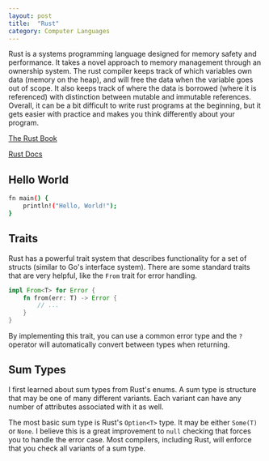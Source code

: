 ```yaml
---
layout: post
title:  "Rust"
category: Computer Languages
---
```


Rust is a systems programming language designed for memory safety
and performance. It takes a novel approach to memory management
through an ownership system. The rust compiler keeps track of which
variables own data (memory on the heap), and will free the data when
the variable goes out of scope. It also keeps track of where the data
is borrowed (where it is referenced) with distinction between mutable
and immutable references. Overall, it can be a bit difficult to write
rust programs at the beginning, but it gets easier with practice and
makes you think differently about your program.

[The Rust Book](https://doc.rust-lang.org/stable/book/)

[Rust Docs](https://docs.rs/)

## Hello World
```bash
fn main() {
    println!("Hello, World!");
}
```

## Traits
Rust has a powerful trait system that describes functionality for
a set of structs (similar to Go's interface system). There are some
standard traits that are very helpful, like the `From` trait for
error handling.

```rust
impl From<T> for Error {
    fn from(err: T) -> Error {
        // ...
    }
}
```

By implementing this trait, you can use a common error type and the `?`
operator will automatically convert between types when returning.

## Sum Types
I first learned about sum types from Rust's enums. A sum type is structure
that may be one of many different variants. Each variant can have any number
of attributes associated with it as well.

The most basic sum type is Rust's `Option<T>` type. It may be either
`Some(T)` or `None`. I believe this is a great improvement to `null`
checking that forces you to handle the error case. Most compilers,
including Rust, will enforce that you check all variants of a sum type.
